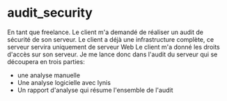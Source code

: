 # audit_security

En tant que freelance. Le client m'a demandé de réaliser un audit de sécurité de son serveur. Le
client a déjà une infrastructure complète, ce serveur servira uniquement de serveur Web
Le client m'a donné les droits d'accès sur son serveur. Je me lance donc dans l'audit du serveur qui
se découpera en trois parties:
- une analyse manuelle
- Une analyse logicielle avec lynis
- Un rapport d'analyse qui résume l'ensemble de l'audit
